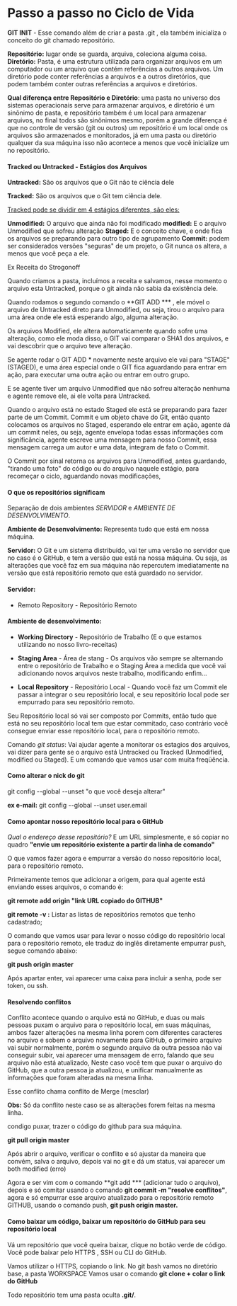 # Passo a passo no Ciclo de Vida

**GIT INIT** - Esse comando além de criar a pasta .git , ela também inicializa o conceito do git chamado repositório.

**Repositório:** lugar onde se guarda, arquiva, coleciona alguma coisa.
**Diretório:** Pasta, é uma estrutura utilizada para organizar arquivos em um computador ou um arquivo que contém referências a outros arquivos. Um diretório pode conter referências a arquivos e a outros diretórios, que podem também conter outras referências a arquivos e diretórios.

**Qual diferença entre Repositório e Diretório**: uma pasta no universo dos sistemas operacionais serve para armazenar arquivos, e diretório é um sinônimo de pasta, e repositório também é um local para armazenar arquivos, no final todos são sinônimos mesmo, porém a grande diferença é que no controle de versão (git ou outros) um repositório é um local onde os arquivos são armazenados e monitorados, já em uma pasta ou diretório qualquer da sua máquina isso não acontece a menos que você inicialize um no repositório.




#### **Tracked ou Untracked - Estágios dos Arquivos**

**Untracked:** São os arquivos que o Git não te ciência dele

**Tracked:** São os arquivos que o Git tem ciência dele.



<u> Tracked pode se dividir em 4 estágios diferentes, são eles:</u>

**Unmodified:** O arquivo que ainda não foi modificado
**modified:** E o arquivo Unmodified que sofreu alteração
**Staged:** E o conceito chave, e onde fica os arquivos se preparando para outro tipo de agrupamento
**Commit:** podem ser considerados versões "seguras" de um projeto, o Git nunca os altera, a menos que você peça a ele.

Ex Receita do Strogonoff

Quando criamos a pasta, incluímos a receita e salvamos, nesse momento o arquivo esta Untracked, porque o git ainda não sabia da existência dele.

Quando rodamos o segundo comando o **GIT ADD *** , ele móvel o arquivo de Untracked direto para Unmodified, ou seja, tirou o arquivo para uma área onde ele está esperando algo, alguma alteração.

Os arquivos Modified, ele altera automaticamente quando sofre uma alteração, como ele moda disso, o GIT vai comparar o SHA1 dos arquivos, e vai descobrir que o arquivo teve alteração.

Se agente rodar o GIT ADD * novamente neste arquivo ele vai para "STAGE" (STAGED), e uma área especial onde o GIT fica aguardando para entrar em ação, para executar uma outra ação ou entrar em outro grupo.

E se agente tiver um arquivo Unmodified que não sofreu alteração nenhuma e agente remove ele, ai ele volta para Untracked.

Quando o arquivo está no estado Staged ele está se preparando para fazer parte de um Commit. Commit e um objeto chave do Git, então quanto colocamos os arquivos no Staged, esperando ele entrar em ação, agente dá um commit neles, ou seja, agente envelopa todas essas informações com significância, agente escreve uma mensagem para nosso Commit, essa mensagem carrega um autor e uma data, integram de fato o Commit.

O Commit por sinal retorna os arquivos para Unmodified, antes guardando, "tirando uma foto" do código ou do arquivo naquele estágio, para recomeçar o ciclo, aguardando novas modificações,



#### O que os repositórios significam

Separação de dois ambientes _SERVIDOR_ e _AMBIENTE DE DESENVOLVIMENTO_.

**Ambiente de Desenvolvimento:** Representa tudo que está em nossa máquina.

**Servidor:** O Git e um sistema distribuído, vai ter uma versão no servidor que no caso é o GitHub, e tem a versão que está na nossa máquina. Ou seja, as alterações que você faz em sua máquina não repercutem imediatamente na versão que está repositório remoto que está guardado no servidor.



#### Servidor:

- Remoto Repository - Repositório Remoto

#### Ambiente de desenvolvimento:

- **Working Directory** - Repositório de Trabalho (E o que estamos utilizando no nosso livro-receitas)

- **Staging Area** - Área de stang - Os arquivos vão sempre se alternando entre o repositório de Trabalho e o Staging Área a medida que você vai adicionando novos arquivos neste trabalho, modificando enfim...
- **Local Repository** - Repositório Local - Quando você faz um Commit ele passar a integrar o seu repositório local, e seu repositório local pode ser empurrado para seu repositório remoto.

Seu Repositório local só vai ser composto por Commits, então tudo que está no seu repositório local tem que estar commitado, caso contrário você consegue enviar esse repositório local, para o repositório remoto.

Comando *git status*: Vai ajudar agente a monitorar os estagios dos arquivos, vai dizer para gente se o arquivo está Untracked ou Tracked (Unmodified, modified ou Staged). E um comando que vamos usar com muita freqüência.



#### Como alterar o nick do git

git config --global --unset "o que você deseja alterar"

**ex e-mail:**
git config --global --unset user.email



#### Como apontar nosso repositório local para o GitHub

_Qual o endereço desse repositório?_
E um URL simplesmente, e só copiar no quadro **"envie um repositório existente a partir da linha de comando"** 

O que vamos fazer agora e empurrar a versão do nosso repositório local, para o repositório remoto.

Primeiramente temos que adicionar a origem, para qual agente está enviando esses arquivos, o comando é:

**git remote add origin "link URL copiado do GITHUB"**

**git remote -v :** Listar as listas de repositórios remotos que tenho cadastrado;

O comando que vamos usar para levar o nosso código do repositório local para o repositório remoto, ele traduz do inglês diretamente empurrar push, segue comando abaixo:

**git push origin master**

Após apartar enter, vai aparecer uma caixa para incluir a senha, pode ser token, ou ssh.



#### Resolvendo conflitos

Conflito acontece quando o arquivo está no GitHub, e duas ou mais pessoas puxam o arquivo para o repositório local, em suas máquinas, ambos fazer alterações na mesma linha porem com diferentes caracteres no arquivo e sobem o arquivo novamente para GitHub, o primeiro arquivo vai subir normalmente, porém o segundo arquivo da outra pessoa não vai conseguir subir, vai aparecer uma mensagem de erro, falando que seu arquivo não está atualizado, Neste caso você tem que puxar o arquivo do GitHub, que a outra pessoa ja atualizou, e unificar manualmente as informações que foram alteradas na mesma linha.

Esse conflito chama conflito de Merge (mesclar)

**Obs:** Só da conflito neste caso se as alterações forem feitas na mesma linha.

condigo puxar, trazer o código do github para sua máquina.

**git pull origin master**

Após abrir o arquivo, verificar o conflito e só ajustar da maneira que convém, salva o arquivo, depois vai no git e dá um status, vai aparecer um both modified (erro)

Agora e ser vim com o comando **git add *** (adicionar tudo o arquivo), depois e só comitar usando o comando **git commit -m "resolve conflitos"**, agora e só empurrar esse arquivo atualizado para o repositório remoto GITHUB, usando o comando push, **git push origin master.**



#### Como baixar um código, baixar um repositório do GitHub para seu repositório local

Vá um repositório que você queira baixar, clique no botão verde de código. Você pode baixar pelo HTTPS , SSH ou CLI do GitHub.

Vamos utilizar o HTTPS, copiando o link.
No git bash vamos no diretório base, a pasta WORKSPACE
Vamos usar o comando **git clone + colar o link do GitHub**

Todo repositório tem uma pasta oculta **.git/**.
